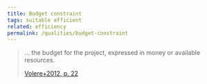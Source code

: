 ```yaml
---
title: Budget constraint
tags: suitable efficient
related: efficiency
permalink: /qualities/budget-constraint
---
```


>... the budget for the project, expressed in money or available resources.
>
>[Volere+2012, p. 22](/references/#volere)




